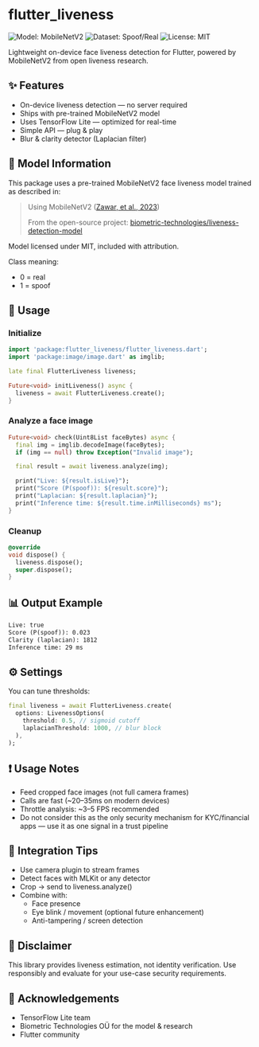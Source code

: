 # flutter_liveness

![Model: MobileNetV2](https://img.shields.io/badge/Model-MobileNetV2-blue)
![Dataset: Spoof/Real](https://img.shields.io/badge/Data-Liveness-red)
![License: MIT](https://img.shields.io/badge/License-MIT-green)

Lightweight on-device face liveness detection for Flutter, powered by MobileNetV2 from open liveness research.

## ✨ Features

- On-device liveness detection — no server required
- Ships with pre-trained MobileNetV2 model
- Uses TensorFlow Lite — optimized for real-time
- Simple API — plug & play
- Blur & clarity detector (Laplacian filter)

## 🧠 Model Information

This package uses a pre-trained MobileNetV2 face liveness model trained as described in:

> Using MobileNetV2 ([Zawar, et al., 2023](https://www.atlantis-press.com/proceedings/acvait-22/125989871))
> 
> From the open-source project: [biometric-technologies/liveness-detection-model](https://github.com/biometric-technologies/liveness-detection-model)

Model licensed under MIT, included with attribution.

Class meaning:

- 0 = real
- 1 = spoof

## 🚀 Usage

### Initialize

```dart
import 'package:flutter_liveness/flutter_liveness.dart';
import 'package:image/image.dart' as imglib;

late final FlutterLiveness liveness;

Future<void> initLiveness() async {
  liveness = await FlutterLiveness.create();
}
```

### Analyze a face image

```dart
Future<void> check(Uint8List faceBytes) async {
  final img = imglib.decodeImage(faceBytes);
  if (img == null) throw Exception("Invalid image");

  final result = await liveness.analyze(img);

  print("Live: ${result.isLive}");
  print("Score (P(spoof)): ${result.score}");
  print("Laplacian: ${result.laplacian}");
  print("Inference time: ${result.time.inMilliseconds} ms");
}
```

### Cleanup

```dart
@override
void dispose() {
  liveness.dispose();
  super.dispose();
}
```

## 📊 Output Example

```txt
Live: true
Score (P(spoof)): 0.023
Clarity (laplacian): 1812
Inference time: 29 ms
```

## ⚙️ Settings

You can tune thresholds:

```dart
final liveness = await FlutterLiveness.create(
  options: LivenessOptions(
    threshold: 0.5, // sigmoid cutoff
    laplacianThreshold: 1000, // blur block
  ),
);
```

## ❗ Usage Notes

- Feed cropped face images (not full camera frames)
- Calls are fast (~20–35ms on modern devices)
- Throttle analysis: ~3–5 FPS recommended
- Do not consider this as the only security mechanism for KYC/financial apps — use it as one signal in a trust pipeline

## 📱 Integration Tips

- Use camera plugin to stream frames
- Detect faces with MLKit or any detector
- Crop → send to liveness.analyze()
- Combine with:
  - Face presence
  - Eye blink / movement (optional future enhancement)
  - Anti-tampering / screen detection

## 🔐 Disclaimer

This library provides liveness estimation, not identity verification.
Use responsibly and evaluate for your use-case security requirements.

## 🤝 Acknowledgements

- TensorFlow Lite team
- Biometric Technologies OÜ for the model & research
- Flutter community
